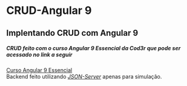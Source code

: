# CRUD-Angular 9
## Implentando CRUD com Angular 9

##### CRUD feito com o curso Angular 9 Essencial da Cod3r que pode ser acessado no link a seguir 
[Curso Angular 9 Essencial](https://www.cod3r.com.br/order?ct=d4369fc2-60ba-4c2b-8ebf-e2a5a0c9b56f)<br>
Backend feito utilizando *[JSON-Server](https://www.npmjs.com/package/json-server)* apenas para simulação.
